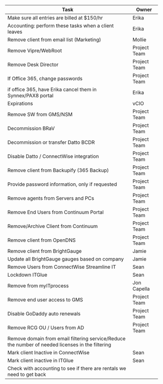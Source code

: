 | Task                                                                                             | Owner        |
| ------------------------------------------------------------------------------------------------ | ------------ |
| Make sure all entries are billed at $150/hr                                                      | Erika        |
| Accounting: perform these tasks when a client leaves                                             | Erika        |
| Remove client from email list (Marketing)                                                        | Mollie       |
| Remove Vipre/WebRoot                                                                             | Project Team |
| Remove Desk Director                                                                             | Project Team |
| If Office 365, change passwords                                                                  | Project Team |
| if office 365, have Erika cancel them in Synnex/PAX8 portal                                      | Erika        |
| Expirations                                                                                      | vCIO         |
| Remove SW from GMS/NSM                                                                           | Project Team |
| Decommission BRaV                                                                                | Project Team |
| Decommission or transfer Datto BCDR                                                              | Project Team |
| Disable Datto / ConnectWise integration                                                          | Project Team |
| Remove client from Backupify (365 Backup)                                                        | Project Team |
| Provide password information, only if requested                                                  | Project Team |
| Remove agents from Servers and PCs                                                               | Project Team |
| Remove End Users from Continuum Portal                                                           | Project Team |
| Remove/Archive Client from Continuum                                                             | Project Team |
| Remove client from OpenDNS                                                                       | Project Team |
| Remove client from BrightGauge                                                                   | Jamie        |
| Update all BrightGauge gauges based on company                                                   | Jamie        |
| Remove Users from ConnectWise Streamline IT                                                      | Sean         |
| Lockdown ITGlue                                                                                  | Sean         |
| Remove from myITprocess                                                                          | Jon Capella  |
| Remove end user access to GMS                                                                    | Project Team |
| Disable GoDaddy auto renewals                                                                    | Project Team | 
| Remove RCG OU / Users from AD                                                                    | Project Team |
| Remove domain from email filtering service/Reduce the number of needed licenses in the filtering |              |
| Mark client Inactive in ConnectWise                                                              | Sean         |
| Mark client inactive in ITGlue                                                                   | Sean         |
| Check with accounting to see if there are rentals we need to get back                            |              |
